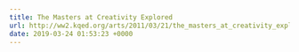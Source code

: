 ```yaml
---
title: The Masters at Creativity Explored
url: http://ww2.kqed.org/arts/2011/03/21/the_masters_at_creativity_explored/
date: 2019-03-24 01:53:23 +0000
---
```

